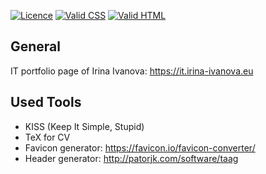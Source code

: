 [![Licence](https://img.shields.io/badge/License-MIT-green.svg)](LICENSE) [![Valid CSS](https://img.shields.io/badge/Valid%20CSS-W3C-orange)](http://jigsaw.w3.org/css-validator/validator?uri=https%3A%2F%2Firina-ivanova.eu&profile=css3svg&usermedium=all&warning=1&vextwarning=&lang=en) [![Valid HTML](https://img.shields.io/badge/Valid%20HTML-W3C-blue)](https://validator.w3.org/nu/?doc=https%3A%2F%2Firina-ivanova.eu)

## General

IT portfolio page of Irina Ivanova: https://it.irina-ivanova.eu

## Used Tools

* KISS (Keep It Simple, Stupid)
* TeX for CV
* Favicon generator: https://favicon.io/favicon-converter/
* Header generator: http://patorjk.com/software/taag
